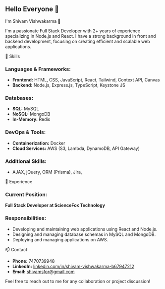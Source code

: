 ## Hello Everyone 👋

I'm Shivam Vishwakarma 👋

I'm a passionate Full Stack Developer with 2+ years of experience specializing in Node.js and React. I have a strong background in front and backend development, focusing on creating efficient and scalable web applications.

🚀 Skills
### Languages & Frameworks:
- **Frontend:** HTML, CSS, JavaScript, React, Tailwind, Context API, Canvas 
- **Backend:** Node.js, Express.js, TypeScript, Keystone JS

### Databases:
- **SQL:** MySQL
- **NoSQL:** MongoDB
- **In-Memory:** Redis 

### DevOps & Tools:
- **Containerization:** Docker
- **Cloud Services:** AWS (S3, Lambda, DynamoDB, API Gateway)

### Additional Skills:
- AJAX, jQuery, ORM (Prisma), Jira, 

🌟 Experience
### Current Position:
**Full Stack Developer at ScienceFox Technology**

### Responsibilities:
- Developing and maintaining web applications using React and Node.js.
- Designing and managing database schemas in MySQL and MongoDB.
- Deploying and managing applications on AWS.

📫 Contact
- **Phone:** 7470739948
- **LinkedIn:** [linkedin.com/in/shivam-vishwakarma-b67947212](#)
- **Email:** [shivamsfor@gmail.com](#)

Feel free to reach out to me for any collaboration or project discussion!
